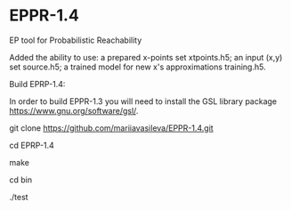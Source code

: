 # EPPR-1.4

EP tool for Probabilistic Reachability  

Added the ability to use:
a prepared x-points set xtpoints.h5;
an input (x,y) set source.h5;
a trained model for new x's approximations training.h5.

Build EPRP-1.4:

In order to build EPPR-1.3 you will need to install the GSL library package https://www.gnu.org/software/gsl/.

git clone https://github.com/mariiavasileva/EPPR-1.4.git

cd EPRP-1.4

make

cd bin

./test
